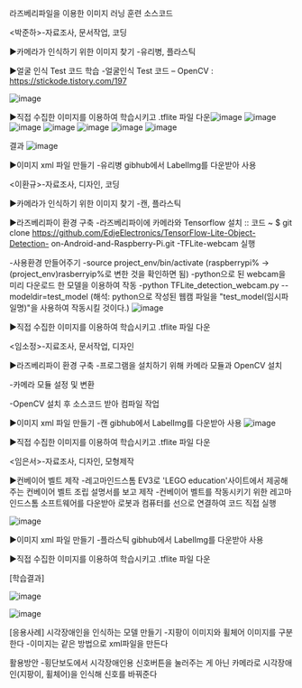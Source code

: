 라즈베리파일을 이용한 이미지 러닝 훈련 소스코드



<박준하>-자료조사, 문서작업, 코딩

▶카메라가 인식하기 위한 이미지 찾기
-유리병, 플라스틱

▶얼굴 인식 Test 코드 학습
-얼굴인식 Test 코드 – OpenCV : https://stickode.tistory.com/197

![image](https://user-images.githubusercontent.com/84001817/208068098-24a616ce-f90c-45b7-975e-c53b7a4baed4.png)

▶직접 수집한 이미지를 이용하여 학습시키고 .tflite 파일 다운![image](https://user-images.githubusercontent.com/84001817/208068878-af5f4a98-2d72-44b1-bdff-3e3fffddc10c.png)
![image](https://user-images.githubusercontent.com/84001817/208068895-8412f5ec-8712-4029-873f-148d6bf7b998.png)
![image](https://user-images.githubusercontent.com/84001817/208068922-1348df2d-66b9-426d-abe9-cb8e1de120e1.png)
![image](https://user-images.githubusercontent.com/84001817/208068948-b2e6d235-f996-48a1-b4bd-3c8d676f2e40.png)
![image](https://user-images.githubusercontent.com/84001817/208068964-c978716f-c0d3-4a1e-93f5-3da8fd954267.png)
![image](https://user-images.githubusercontent.com/84001817/208068978-de4774f1-f03d-4eba-8b19-61b38a8d61bf.png)
![image](https://user-images.githubusercontent.com/84001817/208068999-c0c621b2-7996-47f0-b057-84ba21f6ecc9.png)


결과
![image](https://user-images.githubusercontent.com/84001817/208069011-20902254-a4b1-4dc3-94de-e029594e7cc8.png)


▶이미지 xml 파일 만들기
-유리병
gibhub에서 LabelImg를 다운받아 사용


<이환규>-자료조사, 디자인, 코딩

▶카메라가 인식하기 위한 이미지 찾기
-캔, 플라스틱

▶라즈베리파이 환경 구축
-라즈베리파이에 카메라와 Tensorflow 설치
:: 코드
~ $ git clone https://github.com/EdjeElectronics/TensorFlow-Lite-Object-Detection-
on-Android-and-Raspberry-Pi.git
-TFLite-webcam 실행

-사용환경 만들어주기
-source project_env/bin/activate
  (raspberrypi% -> (project_env)rasberryip%로 변한 것을 확인하면 됨)
-python으로 된 webcam을 미리 다운로드 한 모델을 이용하여 작동
 -python TFLite_detection_webcam.py --modeldir=test_model
  (해석: python으로 작성된 웹캠 파일을 "test_model(임시파일명)"을 사용하여 작동시킬 것이다.)
![image](https://user-images.githubusercontent.com/84001817/208068433-29ad1551-006b-4e2c-a593-0d248fe5fc01.png)
  
▶직접 수집한 이미지를 이용하여 학습시키고 .tflite 파일 다운


<임소정>-지료조사, 문서작업, 디자인

▶라즈베리파이 환경 구축
-프로그램을 설치하기 위해 카메라 모듈과 OpenCV 설치

-카메라 모듈 설정 및 변환

-OpenCV 설치 후 소스코드 받아 컴파일 작업

▶이미지 xml 파일 만들기
-캔
gibhub에서 LabelImg를 다운받아 사용
![image](https://user-images.githubusercontent.com/84001817/208068700-7b12705d-998b-413b-8b06-4acd6ac84c09.png)

▶직접 수집한 이미지를 이용하여 학습시키고 .tflite 파일 다운


<임은서>-자료조사, 디자인, 모형제작

▶컨베이어 벨트 제작
-레고마인드스톰 EV3로 'LEGO education'사이트에서 제공해주는 컨베이어 벨트 조립 설명서를 보고 제작
-컨베이어 벨트를 작동시키기 위한 레고마인드스톰 소프트웨어를 다운받아 로봇과 컴퓨터를 선으로 연결하여 코드 직접 실행

![image](https://user-images.githubusercontent.com/84001817/208067830-2309380e-a859-43cc-9105-59e0a1fc98f6.png)


▶이미지 xml 파일 만들기
-플라스틱
gibhub에서 LabelImg를 다운받아 사용

▶직접 수집한 이미지를 이용하여 학습시키고 .tflite 파일 다운


[학습결과]

![image](https://user-images.githubusercontent.com/84001817/208069368-16e1cd33-e673-4293-ba8b-4c30d2c4a5b8.png)


![image](https://user-images.githubusercontent.com/84001817/208069395-ce2aa792-a8b1-4e6d-9fed-3ff50fbd66b9.png)


[응용사례]
시각장애인을 인식하는 모델 만들기
-지팡이 이미지와 휠체어 이미지를 구분한다
-이미지는 같은 방법으로 xml파일을 만든다

활용방안
-횡단보도에서 시각장애인용 신호버튼을 눌러주는 게 아닌 카메라로 시각장애인(지팡이, 휠체어)을 인식해 신호를 바꿔준다
